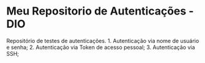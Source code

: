 # Meu Repositorio de Autenticações - DIO
Repositório de testes de autenticações.
    1. Autenticação via nome de usuário e senha;
    2. Autenticação via Token de acesso pessoal;
    3. Autenticação via SSH;